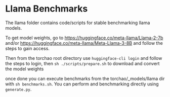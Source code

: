 # Llama Benchmarks

The llama folder contains code/scripts for stable benchmarking llama models.

To get model weights, go to https://huggingface.co/meta-llama/Llama-2-7b and/or https://huggingface.co/meta-llama/Meta-Llama-3-8B
and follow the steps to gain access.

Then from the torchao root directory use `huggingface-cli login` and follow the steps to login, then `sh ./scripts/prepare.sh` to
download and convert the model weights

once done you can execute benchmarks from the torchao/_models/llama dir with `sh benchmarks.sh`. You can perform and benchmarking
directly using `generate.py`.
